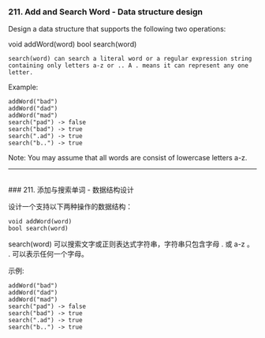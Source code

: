 ### 211. Add and Search Word - Data structure design

Design a data structure that supports the following two operations:

void addWord(word)
bool search(word)
```
search(word) can search a literal word or a regular expression string containing only letters a-z or .. A . means it can represent any one letter.
```
Example:
```
addWord("bad")
addWord("dad")
addWord("mad")
search("pad") -> false
search("bad") -> true
search(".ad") -> true
search("b..") -> true
```
Note:
You may assume that all words are consist of lowercase letters a-z.
<br>

---

<br>
### 211. 添加与搜索单词 - 数据结构设计

设计一个支持以下两种操作的数据结构：
```
void addWord(word)
bool search(word)
```
search(word) 可以搜索文字或正则表达式字符串，字符串只包含字母 . 或 a-z 。 . 可以表示任何一个字母。

示例:
```
addWord("bad")
addWord("dad")
addWord("mad")
search("pad") -> false
search("bad") -> true
search(".ad") -> true
search("b..") -> true
```